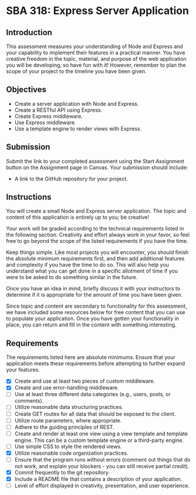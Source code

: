 # SBA 318: Express Server Application

## Introduction
This assessment measures your understanding of Node and Express and your capability to implement their features in a practical manner. You have creative freedom in the topic, material, and purpose of the web application you will be developing, so have fun with it! However, remember to plan the scope of your project to the timeline you have been given.

## Objectives
* Create a server application with Node and Express.
* Create a RESTful API using Express.
* Create Express middleware.
* Use Express middleware.
* Use a template engine to render views with Express.

## Submission
Submit the link to your completed assessment using the Start Assignment button on the Assignment page in Canvas.
Your submission should include:
* A link to the GitHub repository for your project.
## Instructions
You will create a small Node and Express server application. The topic and content of this application is entirely up to you; be creative!

Your work will be graded according to the technical requirements listed in the following section. Creativity and effort always work in your favor, so feel free to go beyond the scope of the listed requirements if you have the time.

Keep things simple. Like most projects you will encounter, you should finish the absolute minimum requirements first, and then add additional features and complexity if you have the time to do so. This will also help you understand what you can get done in a specific allotment of time if you were to be asked to do something similar in the future.

Once you have an idea in mind, briefly discuss it with your instructors to determine if it is appropriate for the amount of time you have been given.

Since topic and content are secondary to functionality for this assessment, we have included some resources below for free content that you can use to populate your application. Once you have gotten your functionality in place, you can return and fill in the content with something interesting.

## Requirements
The requirements listed here are absolute minimums. Ensure that your application meets these requirements before attempting to further expand your features.

- [x] Create and use at least two pieces of custom middleware.
- [x] Create and use error-handling middleware.
- [ ] Use at least three different data categories (e.g., users, posts, or comments).
- [ ] Utilize reasonable data structuring practices.
- [ ] Create GET routes for all data that should be exposed to the client.
- [ ] Utilize route parameters, where appropriate.
- [ ] Adhere to the guiding principles of REST.
- [ ] Create and render at least one view using a view template and template engine. This can be a custom template engine or a third-party engine.
- [ ] Use simple CSS to style the rendered views.
- [x] Utilize reasonable code organization practices.
- [ ] Ensure that the program runs without errors (comment out things that do not work, and explain your blockers - you can still receive partial credit).
- [x] Commit frequently to the git repository.
- [x] Include a README file that contains a description of your application.
- [ ] Level of effort displayed in creativity, presentation, and user experience.